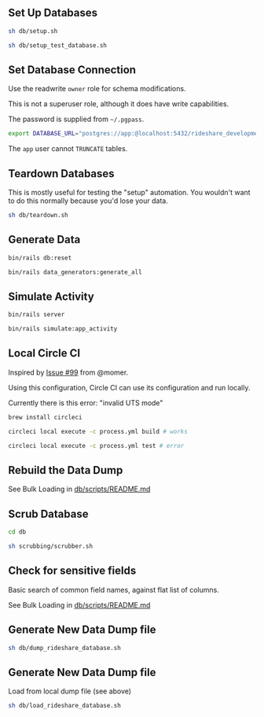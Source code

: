 ## Set Up Databases

```sh
sh db/setup.sh

sh db/setup_test_database.sh
```

## Set Database Connection

Use the readwrite `owner` role for schema modifications.

This is not a superuser role, although it does have write capabilities.

The password is supplied from `~/.pgpass`.

```sh
export DATABASE_URL="postgres://app:@localhost:5432/rideshare_development"
```

The `app` user cannot `TRUNCATE` tables.

## Teardown Databases

This is mostly useful for testing the "setup" automation. You wouldn't want to do this normally because you'd lose your data.

```sh
sh db/teardown.sh
```

## Generate Data

```sh
bin/rails db:reset

bin/rails data_generators:generate_all
```

## Simulate Activity

```sh
bin/rails server

bin/rails simulate:app_activity
```

## Local Circle CI

Inspired by [Issue #99](https://github.com/andyatkinson/rideshare/issues/99) from @momer.

Using this configuration, Circle CI can use its configuration and run locally.

Currently there is this error: "invalid UTS mode"

```sh
brew install circleci

circleci local execute -c process.yml build # works

circleci local execute -c process.yml test # error
```

## Rebuild the Data Dump

See Bulk Loading in [db/scripts/README.md](db/scripts/README.md)

## Scrub Database

```sh
cd db

sh scrubbing/scrubber.sh
```

## Check for sensitive fields

Basic search of common field names, against flat list of columns.

See Bulk Loading in [db/scripts/README.md](db/scripts/README.md)

## Generate New Data Dump file

```sh
sh db/dump_rideshare_database.sh
```

## Generate New Data Dump file

Load from local dump file (see above)

```sh
sh db/load_rideshare_database.sh
```
